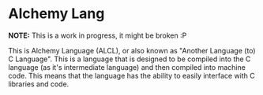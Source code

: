 # Alchemy Lang
**NOTE:** This is a work in progress, it might be broken :P

This is Alchemy Language (ALCL), or also known as "Another Language (to) C Language".
This is a language that is designed to be compiled into the C language (as it's intermediate language) and then compiled into machine code.
This means that the language has the ability to easily interface with C libraries and code.
